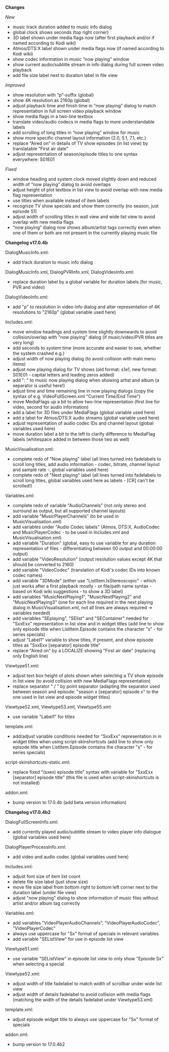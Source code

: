 **Changes**

_New_
- music track duration added to music info dialog
- global clock shows seconds (top right corner)
- 3D label shown under media flags now (after first playback and/or if named according to Kodi wiki)
- Atmos/DTS:X label shown under media flags now (if named according to Kodi wiki)
- show codec information in music “now playing” window
- show current audio/subtitle stream in info dialog during full screen video playback
- add file size label next to duration label in file view

_Improved_
- show resolution with “p”-suffix (global)
- show 4K resolution as 2160p (global)
- adjust playback time and finish time in “now playing” dialog to match representation in full screen video playback window
- show media flags in a two-line textbox
- translate video/audio codecs in media flags to more understandable labels
- add scrolling of long titles in “now playing” window for music
- show more specific channel layout information (2.0, 5.1, 7.1, etc.)
- replace “Aired on” in details of TV show episodes (in list view) by translatable “First air date”
- adjust representation of season/episode titles to one syntax everywhere: S01E01

_Fixed_
- window heading and system clock moved slightly down and reduced width of “now playing” dialog to avoid overlaps
- adjust height of plot textbox in list view to avoid overlap with new media flag representation
- use titles when available instead of item labels
- recognize TV show specials and show them correctly (no season, just episode S1)
- adjust width of scrolling titles in wall view and wide list view to avoid overlap with new media flags
- “now playing” dialog now shows album/artist tags correctly even when one of them or both are not present in the currently playing music file

**Changelog v17.0.4b**

DialogMusicInfo.xml:
- add track duration to music info dialog

DialogMusicInfo.xml, DialogPVRInfo.xml, DialogVideoInfo.xml:
- replace duration label by a global variable for duration labels (for music, PVR and video)

DialogVideoInfo.xml:
- add "p" to resolution in video info dialog and alter representation of 4K resolutions to "2160p" (global variable used here)

Includes.xml:
- move window headings and system time slightly downwards to avoid collision/overlap with "now playing" dialog (if music/video/PVR titles are very long)
- add seconds to system time (more accurate and easier to see, whether the system crashed e.g.)
- adjust width of now playing dialog (to avoid collision with main menu items)
- adjust now playing dialog for TV shows (old format: s1e1, new format: S01E01 - capital letters and leading zeros added)
- add ": " to music now playing dialog when showing artist and album (a separator is useful here!)
- adjust time and time remaining line in now playing dialogs (copy the syntax of e.g. VideoFullScreen.xml "Current Time/End Time")
- move MediaFlags up a bit to allow two-line representation (first line for video, second for audio information)
- add a label for 3D files under MediaFlags (global variable used here)
- add a label for Atmos/DTS:X audio streams (global variable used here)
- adjust representation of audio codec IDs and channel layout (global variables used here)
- move duration label a bit to the left to clarify difference to MediaFlag labels (whitespace added in between those two as well)

MusicVisualisation.xml:
- complete redo of "Now playing" label (all lines turned into fadelabels to scroll long titles, add audio information - codec, bitrate, channel layout and sample rate -, global variables used here)
- complete redo of "Next playing" label (all lines turned into fadelabels to scroll long titles, global variables used here as labels - [CR] can't be scrolled!)

Variables.xml:
- complete redo of variable "AudioChannels" (not only stereo and surround as output, but all supported channel layouts)
- add variable "MusicPlayerChannels" (to be used in MusicVisualisation.xml)
- add variables under "Audio Codec labels" (Atmos, DTS:X, AudioCodec and MusicPlayerCodec - to be used in Includes.xml and MusicVisualisation.xml)
- add variable "Duration" (global, easy to use variable for any duration representation of files - differentiating between 00 output and 00:00:00 output)
- add variable "VideoResolution" (output resolution values except 4K that should be converted to 2160)
- add variable "VideoCodec" (translation of Kodi's codec IDs into known codec names)
- add variable "3DMode" (either use "ListItem.IsStereoscopic" - which just works after a first playback mostly - or file/path name syntax - based on Kodi wiki suggestions - to show a 3D label)
- add variables "MusicNextPlaying1", "MusicNextPlaying2" and "MusicNextPlaying3" (one for each line required in the next playing dialog in MusicVisualisation.xml, not all lines are always required -> variables needed)
- add variables "SEplaying", "SElist" and "SEContainer" needed for "SxxExx" representation in list view and in widget titles (add line to show only episode title when ListItem.Episode contains the character "s" - for series specials)
- adjust "Label1" variable to show titles, if present, and show episode titles as "SxxExx [separator] episode title"
- replace "Aired on" by a LOCALIZE showing "First air date" (replacing only English line)

Viewtype51.xml:
- adjust text box height of plots shown when selecting a TV show episode in list view (to avoid collision with new MediaFlags representation)
- replace separator " / " by point separator (adapting the separator used between season and episode: "season x [separator] episode x" to the one used in list view and episode widget titles)

Viewtype52.xml, Viewtype53.xml, Viewtype55.xml:
- use variable "Label1" for titles

template.xml:
- add/adjust variable conditions needed for "SxxExx" representation in in widget titles when using script-skinshortcuts (add line to show only episode title when ListItem.Episode contains the character "s" - for series specials)

script-skinshortcuts-static.xml:
- replace fixed "(sxex) episode title" syntax with variable for "SxxExx [separator] episode title" (this file is used when script-skinshortcuts is not installed)

addon.xml:
- bump version to 17.0.4b (add beta version information)

**Changelog v17.0.4b2**

DialogFullScreenInfo.xml:
- add currently played audio/subtitle stream to video player info dialogue (global variables used here)

DialogPlayerProcessInfo.xml:
- add video and audio codec (global variables used here)

Includes.xml:
- adjust font size of item list count
- delete file size label (just show size)
- move file size label from bottom right to bottom left corner next to the duration label (under file view)
- adjust "now playing" dialog to show information of music files without artist and/or album tag correctly

Variables.xml:
- add variables "VideoPlayerAudioChannels", "VideoPlayerAudioCodec", "VideoPlayerCodec"
- always use uppercase for "Sx" format of specials in relevant variables
- add variable "SEListView" for use in episode list view

Viewtype51.xml:
- use variable "SEListView" in episode list view to only show "Episode Sx" when selecting a special

Viewtype52.xml:
- adjust width of title fadelabel to match width of scrollbar under wide list view
- adjust width of details fadelabel to avoid collision with media flags (matching the width of the details fadelabel under Viewtype53.xml)

template.xml:
- adjust episode widget title to always use uppercase for "Sx" format of specials

addon.xml:
- bump version to 17.0.4b2
